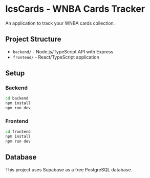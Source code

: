 # lcsCards - WNBA Cards Tracker

An application to track your WNBA cards collection.

## Project Structure

- `backend/` - Node.js/TypeScript API with Express
- `frontend/` - React/TypeScript application

## Setup

### Backend
```bash
cd backend
npm install
npm run dev
```

### Frontend
```bash
cd frontend
npm install
npm run dev
```

## Database

This project uses Supabase as a free PostgreSQL database.